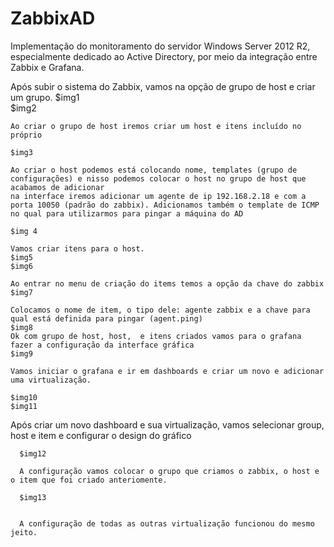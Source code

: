 # ZabbixAD
Implementação do monitoramento do servidor Windows Server 2012 R2, especialmente dedicado ao Active Directory, por meio da integração entre Zabbix e Grafana.

  Após subir o sistema do Zabbix, vamos na opção de grupo de host e criar um grupo.
    $img1  
   $img2

    Ao criar o grupo de host iremos criar um host e itens incluído no próprio

    $img3

    Ao criar o host podemos está colocando nome, templates (grupo de configurações) e nisso podemos colocar o host no grupo de host que acabamos de adicionar
    na interface iremos adicionar um agente de ip 192.168.2.18 e com a porta 10050 (padrão do zabbix). Adicionamos também o template de ICMP no qual para utilizarmos para pingar a máquina do AD

    $img 4

    Vamos criar itens para o host.
    $img5
    $img6

    Ao entrar no menu de criação do items temos a opção da chave do zabbix
    $img7

    Colocamos o nome de item, o tipo dele: agente zabbix e a chave para qual está definida para pingar (agent.ping)
    $img8
    Ok com grupo de host, host,  e itens criados vamos para o grafana fazer a configuração da interface gráfica 
    $img9

    Vamos iniciar o grafana e ir em dashboards e criar um novo e adicionar uma virtualização.
    
    $img10
    $img11

    
  Após criar um novo dashboard e sua virtualização, vamos selecionar group, host e item e configurar o design do gráfico 

      $img12

      A configuração vamos colocar o grupo que criamos o zabbix, o host e o item que foi criado anteriomente.
      
      $img13


      A configuração de todas as outras virtualização funcionou do mesmo jeito.
      
  
